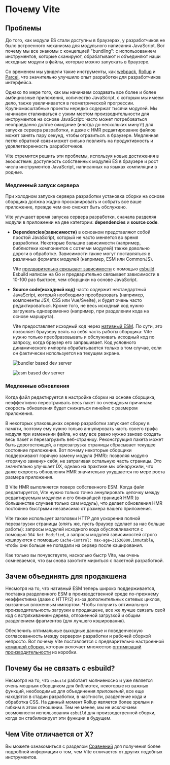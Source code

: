 # Почему Vite

## Проблемы

До того, как модули ES стали доступны в браузерах, у разработчиков не было встроенного механизма для модульного написания JavaScript. Вот почему мы все знакомы с концепцией "bundling": с использованием инструментов, которые сканируют, обрабатывают и объединяют наши исходные модули в файлы, которые можно запускать в браузере.

Со временем мы увидели такие инструменты, как [webpack](https://webpack.js.org/), [Rollup](https://rollupjs.org) и [Parcel](https://parceljs.org/), что значительно улучшило опыт разработки для разработчиков интерфейса.

Однако по мере того, как мы начинаем создавать все более и более амбициозные приложения, количество JavaScript, с которым мы имеем дело, также увеличивается в геометрической прогрессии. Крупномасштабные проекты нередко содержат тысячи модулей. Мы начинаем сталкиваться с узким местом производительности для инструментов на основе JavaScript: часто может потребоваться неоправданно долгое ожидание (иногда до нескольких минут!) для запуска сервера разработки, и даже с HMR редактирование файлов может занять пару секунд, чтобы отразиться. в браузере. Медленная петля обратной связи может сильно повлиять на продуктивность и удовлетворенность разработчиков.

Vite стремится решить эти проблемы, используя новые достижения в экосистеме: доступность собственных модулей ES в браузере и рост числа инструментов JavaScript, написанных на языках компиляции в родные.

### Медленный запуск сервера

При холодном запуске сервера разработки установка сборки на основе сборщика должна жадно просканировать и собрать все ваше приложение, прежде чем оно сможет быть обслужено.

Vite улучшает время запуска сервера разработки, сначала разделяя модули в приложении на две категории: **dependencies** и **source code**.

- **Dependencies(зависимости)** в основном представляют собой простой JavaScript, который не часто меняется во время разработки. Некоторые большие зависимости (например, библиотеки компонентов с сотнями модулей) также довольно дороги в обработке. Зависимости также могут поставляться в различных форматах модулей (например, ESM или CommonJS).

  Vite [предварительно связывает зависимости](./dep-pre-bundling) с помощью [esbuild](https://esbuild.github.io/). Esbuild написан на Go и предварительно связывает зависимости в 10-100 раз быстрее, чем сборщики на основе JavaScript.

- **Source code(исходный код)** часто содержит нестандартный JavaScript, который необходимо преобразовать (например, компоненты JSX, CSS или Vue/Svelte), и будет очень часто редактироваться. Кроме того, не весь исходный код нужно загружать одновременно (например, при разделении кода на основе маршрута).

  Vite предоставляет исходный код через [нативный ESM](https://developer.mozilla.org/en-US/docs/Web/JavaScript/Guide/Modules). По сути, это позволяет браузеру взять на себя часть работы сборщика: Vite нужно только преобразовывать и обслуживать исходный код по запросу, когда браузер его запрашивает. Код условного динамического импорта обрабатывается только в том случае, если он фактически используется на текущем экране.

  ![bundler based dev server](/images/bundler.png)

  ![esm based dev server](/images/esm.png)

### Медленные обновления

Когда файл редактируется в настройке сборки на основе сборщика, неэффективно перестраивать весь пакет по очевидным причинам: скорость обновления будет снижаться линейно с размером приложения.

В некоторых упаковщиках сервер разработки запускает сборку в памяти, поэтому ему нужно только аннулировать часть своего графа модуля при изменении файла, но ему все равно нужно заново создать весь пакет и перезагрузить веб-страницу. Реконструкция пакета может быть дорогостоящей, а перезагрузка страницы сбрасывает текущее состояние приложения. Вот почему некоторые сборщики поддерживают горячую замену модуля (HMR): позволяя модулю «горячую замену» себя, не затрагивая остальную часть страницы. Это значительно улучшает DX, однако на практике мы обнаружили, что даже скорость обновления HMR значительно ухудшается по мере роста размера приложения.

В Vite HMR выполняется поверх собственного ESM. Когда файл редактируется, Vite нужно только точно аннулировать цепочку между редактируемым модулем и его ближайшей границей HMR (в большинстве случаев только сам модуль), что делает обновления HMR постоянно быстрыми независимо от размера вашего приложения.

Vite также использует заголовки HTTP для ускорения полной перезагрузки страницы (опять же, пусть браузер сделает за нас больше работы): запросы модулей исходного кода обусловливаются с помощью `304 Not Modified`, а запросы модулей зависимостей строго кэшируются с помощью `Cache-Control: max-age=31536000,immutable`, чтобы они больше не попадали на сервер после кэширования.

Как только вы почувствуете, насколько быстр Vite, мы очень сомневаемся, что вы снова захотите мириться с пакетной разработкой.

## Зачем объединять для продакшена

Несмотря на то, что нативный ESM теперь широко поддерживается, поставка разделенного ESM в производственной среде по-прежнему неэффективна (даже с HTTP/2) из-за дополнительных сетевых циклов, вызванных вложенным импортом. Чтобы получить оптимальную производительность загрузки в продакшене, все же лучше связать свой код с встряхиванием дерева, отложенной загрузкой и общим разделением фрагментов (для лучшего кэширования).

Обеспечить оптимальные выходные данные и поведенческую согласованность между сервером разработки и рабочей сборкой непросто. Вот почему Vite поставляется с предварительно настроенной [командой сборки](./build), которая включает множество [оптимизаций производительности](./features#build-optimizations) из коробки.

## Почему бы не связать с esbuild?

Несмотря на то, что `esbuild` работает молниеносно и уже является очень мощным сборщиком для библиотек, некоторые из важных функций, необходимых для объединения _приложений_, все еще находятся в стадии разработки, в частности, разделение кода и обработка CSS. На данный момент Rollup является более зрелым и гибким в этом отношении. Тем не менее, мы не исключаем возможности использования `esbuild` для производственной сборки, когда он стабилизирует эти функции в будущем.

## Чем Vite отличается от X?

Вы можете ознакомиться с разделом [Сравнений](./comparisons) для получения более подробной информации о том, чем Vite отличается от других подобных инструментов.
